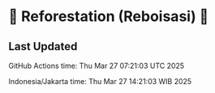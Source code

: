 
# 🌳 Reforestation (Reboisasi) 🌲

## Last Updated

GitHub Actions time: Thu Mar 27 07:21:03 UTC 2025

Indonesia/Jakarta time: Thu Mar 27 14:21:03 WIB 2025
